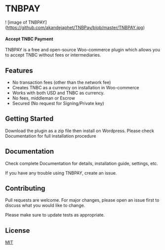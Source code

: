 
# TNBPAY
! [image of TNBPAY] (https://github.com/akandejaphet/TNBPay/blob/master/TNBPAY.jpg)
#### Accept TNBC Payment

TNBPAY is a free and open-source Woo-commerce plugin which allows you to accept TNBC without fees or intermediaries.

## Features

* No transaction fees (other than the network fee)
* Creates TNBC as a currency on installation in Woo-commerce
* Works with both USD and TNBC as currency.
* No fees, middleman or Escrow
* Secured (No request for Signing/Private key)


## Getting Started
Download the plugin as a zip file then install on Wordpress. Please check Documentation for full installation procedure

## Documentation

Check complete Documentation for details, installation guide, settings, etc.

If you have any trouble using TNBPAY, create an issue.
 

## Contributing
Pull requests are welcome. For major changes, please open an issue first to discuss what you would like to change.

Please make sure to update tests as appropriate.


## License
[MIT](https://choosealicense.com/licenses/mit/)
